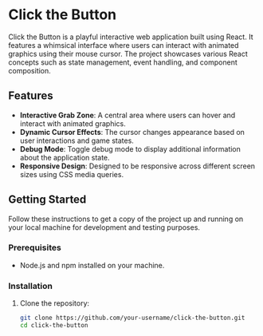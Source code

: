 # Click the Button

Click the Button is a playful interactive web application built using React. It features a whimsical interface where users can interact with animated graphics using their mouse cursor. The project showcases various React concepts such as state management, event handling, and component composition.

## Features

- **Interactive Grab Zone**: A central area where users can hover and interact with animated graphics.
- **Dynamic Cursor Effects**: The cursor changes appearance based on user interactions and game states.
- **Debug Mode**: Toggle debug mode to display additional information about the application state.
- **Responsive Design**: Designed to be responsive across different screen sizes using CSS media queries.

## Getting Started

Follow these instructions to get a copy of the project up and running on your local machine for development and testing purposes.

### Prerequisites

- Node.js and npm installed on your machine.

### Installation

1. Clone the repository:
   ```bash
   git clone https://github.com/your-username/click-the-button.git
   cd click-the-button
